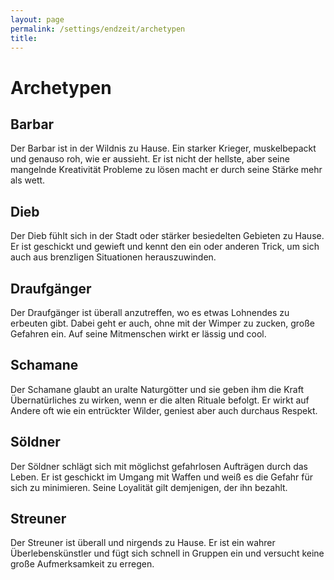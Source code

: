 ```yaml
---
layout: page
permalink: /settings/endzeit/archetypen
title: 
---
```


# Archetypen

## Barbar

Der Barbar ist in der Wildnis zu Hause. Ein starker Krieger, muskelbepackt und genauso roh, wie er aussieht. Er ist nicht der hellste, aber seine mangelnde Kreativität Probleme zu lösen macht er durch seine Stärke mehr als wett.

## Dieb

Der Dieb fühlt sich in der Stadt oder stärker besiedelten Gebieten zu Hause. Er ist geschickt und gewieft und kennt den ein oder anderen Trick, um sich auch aus brenzligen Situationen herauszuwinden.

## Draufgänger

Der Draufgänger ist überall anzutreffen, wo es etwas Lohnendes zu erbeuten gibt. Dabei geht er auch, ohne mit der Wimper zu zucken, große Gefahren ein. Auf seine Mitmenschen wirkt er lässig und cool.

## Schamane

Der Schamane glaubt an uralte Naturgötter und sie geben ihm die Kraft Übernatürliches zu wirken, wenn er die alten Rituale befolgt. Er wirkt auf Andere oft wie ein entrückter Wilder, geniest aber auch durchaus Respekt.

## Söldner

Der Söldner schlägt sich mit möglichst gefahrlosen Aufträgen durch das Leben. Er ist geschickt im Umgang mit Waffen und weiß es die Gefahr für sich zu minimieren. Seine Loyalität gilt demjenigen, der ihn bezahlt.

## Streuner

Der Streuner ist überall und nirgends zu Hause. Er ist ein wahrer Überlebenskünstler und fügt sich schnell in Gruppen ein und versucht keine große Aufmerksamkeit zu erregen.

